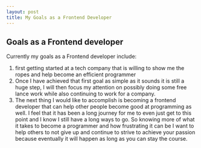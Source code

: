 ```yaml
---
layout: post
title: My Goals as a Frontend Developer
---
```


## Goals as a Frontend developer

Currently my goals as a Frontend developer include:

1. first getting started at a tech company that is willing to show me the ropes and help become an efficient programmer
2. Once I have achieved that first goal as simple as it sounds it is still a huge step, I will then focus my attention on possibly doing some free lance work while also continuing to work for a company.
3. The next thing I would like to accomplish is becoming a frontend developer that can help other people become good at programming as well. I feel that it has been a long journey for me to even just get to this point and I know I still have a long ways to go. So knowing more of what it takes to become a programmer and how frustrating it can be I want to help others to not give up and continue to strive to achieve your passion because eventually it will happen as long as you can stay the course. 
